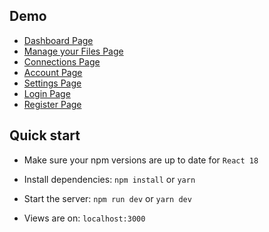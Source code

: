 ## Demo

- [Dashboard Page](http://localhost:3000)
- [Manage your Files Page](http://localhost:3000/files)
- [Connections Page](http://localhost:3000/connections)
- [Account Page](http://localhost:3000/account)
- [Settings Page](http://localhost:3000/settings)
- [Login Page](http://localhost:3000/auth/login)
- [Register Page](http://localhost:3000/auth/register)
                                       

## Quick start

- Make sure your npm versions are up to date for `React 18`

- Install dependencies: `npm install` or `yarn`

- Start the server: `npm run dev` or `yarn dev`

- Views are on: `localhost:3000`

